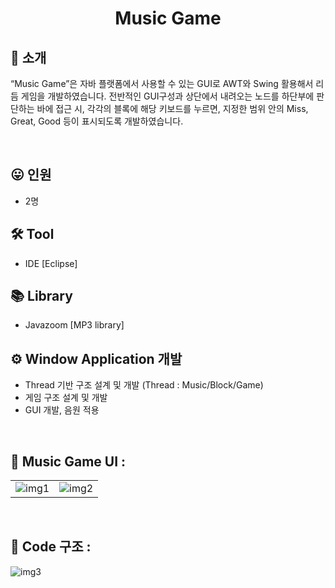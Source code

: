 <h1 align="center">
  Music Game
</h1>


## 👋 소개
“Music Game”은 자바 플랫폼에서 사용할 수 있는 GUI로 AWT와 Swing 활용해서 리듬
게임을 개발하였습니다. 전반적인 GUI구성과 상단에서 내려오는 노드를 하단부에 판단하는
바에 접근 시, 각각의 블록에 해당 키보드를 누르면, 지정한 범위 안의 Miss, Great, Good 
등이 표시되도록 개발하였습니다.


<br>

## 😛 인원
- 2명

## 🛠 Tool
- IDE [Eclipse]

## 📚 Library
- Javazoom [MP3 library]

## ⚙️ Window Application 개발 
- Thread 기반 구조 설계 및 개발 (Thread : Music/Block/Game)
- 게임 구조 설계 및 개발
- GUI 개발, 음원 적용

<br>

## 👀 Music Game UI :
|||
|---|---|
|![img1](https://user-images.githubusercontent.com/39355400/161195591-794bb3cb-bbc2-423c-9ec0-8efcf6def735.PNG)|![img2](https://user-images.githubusercontent.com/39355400/161195628-d5b8a5b6-d21d-4667-828c-3f234d98671f.PNG)|



<br>

## 👀 Code 구조 :
![img3](https://user-images.githubusercontent.com/39355400/161196698-2fd7f521-47c2-40e6-bde4-77d3ca91db28.PNG)


